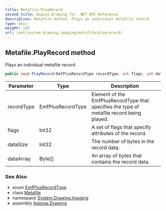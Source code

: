 ```yaml
---
title: Metafile.PlayRecord
second_title: Aspose.Drawing for .NET API Reference
description: Metafile method. Plays an individual metafile record
type: docs
weight: 120
url: /net/system.drawing.imaging/metafile/playrecord/
---
```

## Metafile.PlayRecord method

Plays an individual metafile record.

```csharp
public void PlayRecord(EmfPlusRecordType recordType, int flags, int dataSize, byte[] dataArray)
```

| Parameter | Type | Description |
| --- | --- | --- |
| recordType | EmfPlusRecordType | Element of the EmfPlusRecordType that specifies the type of metafile record being played. |
| flags | Int32 | A set of flags that specify attributes of the record. |
| dataSize | Int32 | The number of bytes in the record data. |
| dataArray | Byte[] | An array of bytes that contains the record data. |

### See Also

* enum [EmfPlusRecordType](../../emfplusrecordtype/)
* class [Metafile](../)
* namespace [System.Drawing.Imaging](../../metafile/)
* assembly [Aspose.Drawing](../../../)


